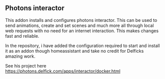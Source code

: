 ## Photons interactor

This addon installs and configures photons interactor. This can be used to send animations, create and set scenes and much more all through local web requests with no need for an internet interaction. This makes changes fast and reliable.

In the repository, i have added the configuration required to start and install it as an addon though homeassistant and take no credit for Delficks  amazing work. 

See his project here https://photons.delfick.com/apps/interactor/docker.html
